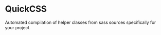 # QuickCSS
Automated compilation of helper classes from sass sources specifically for your project.
